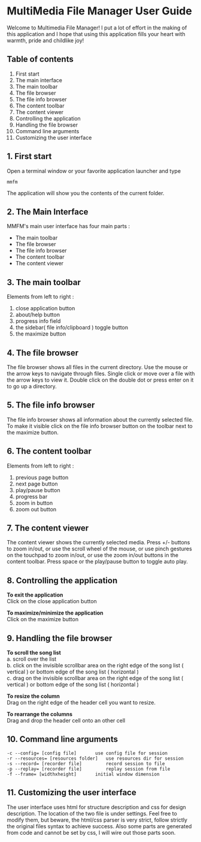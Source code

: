 # MultiMedia File Manager User Guide

Welcome to Multimedia File Manager! I put a lot of effort in the making of this application and I hope that using this application fills your heart with warmth, pride and childlike joy!

## Table of contents

1. First start
2. The main interface
3. The main toolbar
4. The file browser
5. The file info browser
6. The content toolbar
7. The content viewer
8. Controlling the application  
9. Handling the file browser
10. Command line arguments
11. Customizing the user interface

## 1. First start

Open a terminal window or your favorite application launcher and type

```
mmfm
```

The application will show you the contents of the current folder.
 
## 2. The Main Interface

MMFM's main user interface has four main parts :  

- The main toolbar
- The file browser
- The file info browser
- The content toolbar
- The content viewer

## 3. The main toolbar

Elements from left to right :

1. close application button
2. about/help button
3. progress info field
4. the sidebar( file info/clipboard ) toggle button
5. the maximize button

## 4. The file browser

The file browser shows all files in the current directory. Use the mouse or the arrow keys to navigate through files. Single click or move over a file with the arrow keys to view it. Double click on the double dot or press enter on it to go up a directory.

## 5. The file info browser

The file info browser shows all information about the currently selected file. To make it visible click on the file info browser button on the toolbar next to the maximize button.

## 6. The content toolbar

Elements from left to right :

1. previous page button
2. next page button
3. play/pause button
4. progress bar
5. zoom in button
6. zoom out button

## 7. The content viewer

The content viewer shows the currently selected media. Press +/- buttons to zoom in/out, or use the scroll wheel of the mouse, or use pinch gestures on the touchpad to zoom in/out, or use the zoom in/out buttons in the content toolbar. Press space or the play/pause button to toggle auto play.

## 8. Controlling the application

**To exit the application**  
Click on the close application button

**To maximize/minimize the application**  
Click on the maximize button

## 9. Handling the file browser

**To scroll the song list**  
a. scroll over the list  
b. click on the invisible scrollbar area on the right edge of the song list ( vertical ) or bottom edge of the song list ( horizontal )  
c. drag on the invisible scrollbar area on the right edge of the song list ( vertical ) or bottom edge of the song list ( horizontal )  

**To resize the column**  
Drag on the right edge of the header cell you want to resize.  

**To rearrange the columns**  
Drag and drop the header cell onto an other cell

## 10. Command line arguments

```
-c --config= [config file]	 	 use config file for session
-r --resources= [resources folder] 	 use resources dir for session
-s --record= [recorder file] 		 record session to file
-p --replay= [recorder file] 		 replay session from file
-f --frame= [widthxheight] 		 initial window dimension
```

## 11. Customizing the user interface

The user interface uses html for structure description and css for design description. The location of the two file is under settings. Feel free to modify them, but beware, the html/css parser is very strict, follow strictly the original files syntax to achieve success. Also some parts are generated from code and cannot be set by css, I will wire out those parts soon.